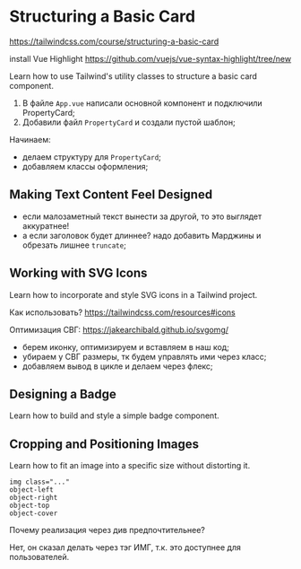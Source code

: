 # Structuring a Basic Card
https://tailwindcss.com/course/structuring-a-basic-card

install Vue Highlight https://github.com/vuejs/vue-syntax-highlight/tree/new

Learn how to use Tailwind's utility classes to structure a basic card component.

1) В файле `App.vue` написали основной компонент и подключили PropertyCard;
2) Добавили файл `PropertyCard` и создали пустой шаблон;

Начинаем:
- делаем структуру для `PropertyCard`;
- добавляем классы оформления;

## Making Text Content Feel Designed

- если малозаметный текст вынести за другой, то это выглядет аккуратнее!
- а если заголовок будет длиннее? надо добавить Марджины и обрезать лишнее `truncate`;

## Working with SVG Icons

Learn how to incorporate and style SVG icons in a Tailwind project.

Как использовать?
https://tailwindcss.com/resources#icons

Оптимизация СВГ:
https://jakearchibald.github.io/svgomg/

- берем иконку, оптимизируем и вставляем в наш код;
- убираем у СВГ размеры, тк будем управлять ими через класс;
- добавляем вывод в цикле и делаем через флекс;

## Designing a Badge
Learn how to build and style a simple badge component.

## Cropping and Positioning Images
Learn how to fit an image into a specific size without distorting it.

```
img class="..."
object-left
object-right
object-top
object-cover
```

Почему реализация через див предпочтительнее?

Нет, он сказал делать через тэг ИМГ, т.к. это доступнее для пользователей.
